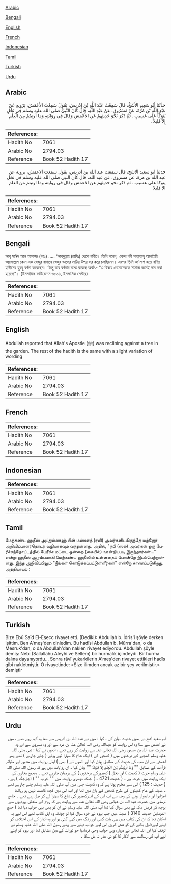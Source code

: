 [Arabic](#arabic)

[Bengali](#bengali)

[English](#english)

[French](#french)

[Indonesian](#indonesian)

[Tamil](#tamil)

[Turkish](#turkish)

[Urdu](#urdu)

## Arabic


<div dir="rtl" lang="ar" style={{fontSize:'larger',backgroundColor:'#f8f9fa',padding:20}}>
حَدَّثَنَا أَبُو سَعِيدٍ الأَشَجُّ، قَالَ سَمِعْتُ عَبْدَ اللَّهِ بْنَ إِدْرِيسَ، يَقُولُ سَمِعْتُ الأَعْمَشَ، يَرْوِيهِ عَنْ عَبْدِ اللَّهِ بْنِ مُرَّةَ، عَنْ مَسْرُوقٍ، عَنْ عَبْدِ اللَّهِ، قَالَ كَانَ النَّبِيُّ صلى الله عليه وسلم فِي نَخْلٍ يَتَوَكَّأُ عَلَى عَسِيبٍ ‏.‏ ثُمَّ ذَكَرَ نَحْوَ حَدِيثِهِمْ عَنِ الأَعْمَشِ وَقَالَ فِي رِوَايَتِهِ وَمَا أُوتِيتُمْ مِنَ الْعِلْمِ إِلاَّ قَلِيلاً ‏.‏
</div>
<div style={{backgroundColor:'#f8f9fa',padding:20, marginBottom: 10}}><table> <thead> <tr> <th>References:</th> <th></th> </tr> </thead> <tbody><tr><td>Hadith No</td><td>7061</td></tr><tr><td>Arabic No</td><td>2794.03</td></tr><tr><td>Reference</td><td>Book 52 Hadith 17</td></tr></tbody></table></div>


<div dir="rtl" lang="ar" style={{fontSize:'larger',backgroundColor:'#f8f9fa',padding:20}}>
حدثنا ابو سعيد الاشج، قال سمعت عبد الله بن ادريس، يقول سمعت الاعمش، يرويه عن عبد الله بن مرة، عن مسروق، عن عبد الله، قال كان النبي صلى الله عليه وسلم في نخل يتوكا على عسيب . ثم ذكر نحو حديثهم عن الاعمش وقال في روايته وما اوتيتم من العلم الا قليلا
</div>
<div style={{backgroundColor:'#f8f9fa',padding:20, marginBottom: 10}}><table> <thead> <tr> <th>References:</th> <th></th> </tr> </thead> <tbody><tr><td>Hadith No</td><td>7061</td></tr><tr><td>Arabic No</td><td>2794.03</td></tr><tr><td>Reference</td><td>Book 52 Hadith 17</td></tr></tbody></table></div>

## Bengali


<div dir="ltr" lang="bn" style={{fontSize:'larger',backgroundColor:'#f8f9fa',padding:20}}>
আবূ সাঈদ আল আশাজ্জ (রহঃ) ..... ‘আবদুল্লাহ (রাযিঃ) থেকে বর্ণিত। তিনি বলেন, একদা নবী সাল্লাল্লাহু আলাইহি ওয়াসাল্লাম কোন এক খেজুর বাগানে খেজুর ডালের লাঠির উপর ভর করে চলছিলেন। এরপর তিনি আ'মাশ হতে বর্ণিত হাদীসের হুবহু বর্ণনা করেছেন। কিন্তু তার বর্ণনার মধ্যে রয়েছে অর্থাৎ- "এ বিষয়ে তোমাদেরকে সামান্য জ্ঞানই দান করা হয়েছে"। (ইসলামিক ফাউন্ডেশন ৬৮০৪, ইসলামিক সেন্টার)
</div>
<div style={{backgroundColor:'#f8f9fa',padding:20, marginBottom: 10}}><table> <thead> <tr> <th>References:</th> <th></th> </tr> </thead> <tbody><tr><td>Hadith No</td><td>7061</td></tr><tr><td>Arabic No</td><td>2794.03</td></tr><tr><td>Reference</td><td>Book 52 Hadith 17</td></tr></tbody></table></div>

## English


<div dir="ltr" lang="en" style={{fontSize:'larger',backgroundColor:'#f8f9fa',padding:20}}>
Abdullah reported that Allah's Apostle (ﷺ) was reclining against a tree in the garden. The rest of the hadith is the same with a slight variation of wording
</div>
<div style={{backgroundColor:'#f8f9fa',padding:20, marginBottom: 10}}><table> <thead> <tr> <th>References:</th> <th></th> </tr> </thead> <tbody><tr><td>Hadith No</td><td>7061</td></tr><tr><td>Arabic No</td><td>2794.03</td></tr><tr><td>Reference</td><td>Book 52 Hadith 17</td></tr></tbody></table></div>

## French


<div dir="ltr" lang="fr" style={{fontSize:'larger',backgroundColor:'#f8f9fa',padding:20}}>

</div>
<div style={{backgroundColor:'#f8f9fa',padding:20, marginBottom: 10}}><table> <thead> <tr> <th>References:</th> <th></th> </tr> </thead> <tbody><tr><td>Hadith No</td><td>7061</td></tr><tr><td>Arabic No</td><td>2794.03</td></tr><tr><td>Reference</td><td>Book 52 Hadith 17</td></tr></tbody></table></div>

## Indonesian


<div dir="ltr" lang="id" style={{fontSize:'larger',backgroundColor:'#f8f9fa',padding:20}}>

</div>
<div style={{backgroundColor:'#f8f9fa',padding:20, marginBottom: 10}}><table> <thead> <tr> <th>References:</th> <th></th> </tr> </thead> <tbody><tr><td>Hadith No</td><td>7061</td></tr><tr><td>Arabic No</td><td>2794.03</td></tr><tr><td>Reference</td><td>Book 52 Hadith 17</td></tr></tbody></table></div>

## Tamil


<div dir="ltr" lang="ta" style={{fontSize:'larger',backgroundColor:'#f8f9fa',padding:20}}>
மேற்கண்ட ஹதீஸ் அப்துல்லாஹ் பின் மஸ்ஊத் (ரலி) அவர்களிடமிருந்தே மற்றோர் அறிவிப்பாளர்தொடர் வழியாகவும் வந்துள்ளது. அதில், "நபி (ஸல்) அவர்கள் ஒரு பேரீச்சந்தோட்டத்தில் பேரீச்ச மட்டை ஒன்றை (கையில்) ஊன்றியபடி இருந்தார்கள்..." என்று ஹதீஸ் ஆரம்பமாகி மேற்கண்ட ஹதீஸில் உள்ளதைப் போன்றே இடம்பெற்றுள்ளது. இந்த அறிவிப்பிலும் "நீங்கள் கொடுக்கப்பட்டுள்ளீர்கள்" என்றே காணப்படுகிறது. அத்தியாயம் :
</div>
<div style={{backgroundColor:'#f8f9fa',padding:20, marginBottom: 10}}><table> <thead> <tr> <th>References:</th> <th></th> </tr> </thead> <tbody><tr><td>Hadith No</td><td>7061</td></tr><tr><td>Arabic No</td><td>2794.03</td></tr><tr><td>Reference</td><td>Book 52 Hadith 17</td></tr></tbody></table></div>

## Turkish


<div dir="ltr" lang="tr" style={{fontSize:'larger',backgroundColor:'#f8f9fa',padding:20}}>
Bize Ebû Saîd El-Eşecc rivayet etti. (Dediki): Abdullah b. İdris'i şöyle derken işittim. Ben A'meş'den dinledim. Bu hadîsi Abdullah b. Mûrra'dan, o da Mesruk'dan, o da Abdullah'dan naklen rivayet ediyordu. Abdullah şöyle demiş: Nebi (Sallallahu Aleyhi ve Sellem) bir hurmalık içindeydi. Bir hurma dalına dayanıyordu... Sonra râvî yukarkilerin A'meş'den rivayet ettikleri hadîs gibi nakletmiştir. O rivayetinde: «Size ilimden ancak az bir şey verilmiştir.» demiştir
</div>
<div style={{backgroundColor:'#f8f9fa',padding:20, marginBottom: 10}}><table> <thead> <tr> <th>References:</th> <th></th> </tr> </thead> <tbody><tr><td>Hadith No</td><td>7061</td></tr><tr><td>Arabic No</td><td>2794.03</td></tr><tr><td>Reference</td><td>Book 52 Hadith 17</td></tr></tbody></table></div>

## Urdu


<div dir="rtl" lang="ur" style={{fontSize:'larger',backgroundColor:'#f8f9fa',padding:20}}>
ابو سعید اشج نے ہمیں حدیث بیان کی ، کہا : میں نے عبد اللہ بن ادریس سے سنا وہ کہہ رہے تھے ، میں نے اعمش سے سنا وہ اس روایت کو عبداللہ رضی اللہ تعالیٰ عنہ بن مرہ سے اور وہ مسروق سے اور وہ حضرت عبد اللہ بن مسعود رضی اللہ تعالیٰ عنہ سے روایت کر رہے تھے ، انھوں نے کہا : نبی صلی اللہ علیہ وسلم کھجور کے درختوں میں ( کھجور کی ) ایک شاخ کا سہارا لیے ہوئے ( چلے جارہے ) تھے پھر اعمش سے ان سب کی حدیث کے مطابق بیان کیا اور انھوں نے ( بھی ) اپنی روایت میں مشہور اور متواتر قرآءت کے مطابق "" وَمَا أُوتِيتُم مِّنَ الْعِلْمِ إِلَّا قَلِيلًا "" بیان کیا ۔ ان روایات میں ہے کہ رسول اللہ صلی اللہ علیہ وسلم حرث ( کھیت ) اور نخل ( کھجورکے درختوں ) کے درمیان جارہے تھے ۔ صحیح بخاری کی ایک روایت میں حرث ہے ۔ ( حدیث 4721 ۔ ) جبکہ دوسری روایت میں "" خرب "" ( اجازجگہ ) ہے ۔ ( حدیث : 125 ) اس سے معلوم ہوتا ہے کہ وہ کھیت جس میں آپ صلی اللہ علیہ وسلم چلے جارہے تھے ۔ مدینہ کے عام کھیتوں کی طرح کھجور کے باغ میں تھا اور اب اس میں کچھ کاشت نہیں ہو رہاتھا اجڑاہوا اور ناہموار ہونے کی وجہ سے آپ اس کے اندرکھجور کی شاخ کا سہارا لے کر چل رہے تھے ۔ جامع ترمذی میں حضرت عبد اللہ بن عباس رضی اللہ تعالیٰ عنہ سے روایت ہے کہ روح کے متعلق یہودیوں سے پوچھ کر قریش مکہ نے بھی سوال کیا تھا آپ صلی اللہ علیہ وسلم نے ان کو بھی یہی جواب دیا تھا ( جمع المومنین حدیث 3140 ) مدینہ میں جب یہود نے خود سوال کیا تو چونکہ وہ اہل کتاب تھے اس لیے یہ امکان تھا کہ ان کی کتاب میں یہی بات کسی اور رنگ میں کہی گئی ہو اور وہ انداز کے اس اختلاف کو اپنے لیےدلیل بنانے کی کو شش کریں اس لیے جواب دینے سے پہلے رسول اللہ صلی اللہ علیہ وسلم نے توقف کیا اور اللہ تعالیٰ نے دوبارہ وہی جواب وحی فرمادیا جو تورات کےعین مطابق تھا اور یہود کو اپنے لیے آپ کی رسالت سے انکار کا کو ئی عذر نہ مل سکا ۔
</div>
<div style={{backgroundColor:'#f8f9fa',padding:20, marginBottom: 10}}><table> <thead> <tr> <th>References:</th> <th></th> </tr> </thead> <tbody><tr><td>Hadith No</td><td>7061</td></tr><tr><td>Arabic No</td><td>2794.03</td></tr><tr><td>Reference</td><td>Book 52 Hadith 17</td></tr></tbody></table></div>